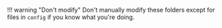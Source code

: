 !!! warning "Don't modify"
    Don't manually modify these folders except for files in `config` if you know what you're doing.
